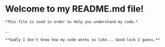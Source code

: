 # Welcome to my README.md file!

`*This file is used in order to help you understand my code.*`

...

`**Sadly I don't know how my code works so like... Good-luck I guess.**`
